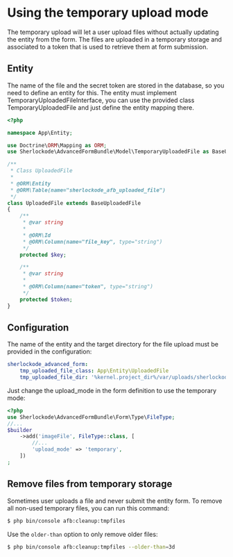 Using the temporary upload mode
===============================

The temporary upload will let a user upload files without actually updating the entity from the form.
The files are uploaded in a temporary storage and associated to a token that is used to retrieve them at form submission.

Entity
------

The name of the file and the secret token are stored in the database, so you need to define an entity for this.
The entity must implement TemporaryUploadedFileInterface, you can use the provided class TemporaryUploadedFile and just
define the entity mapping there.

```php
<?php

namespace App\Entity;

use Doctrine\ORM\Mapping as ORM;
use Sherlockode\AdvancedFormBundle\Model\TemporaryUploadedFile as BaseUploadedFile;

/**
 * Class UploadedFile
 *
 * @ORM\Entity
 * @ORM\Table(name="sherlockode_afb_uploaded_file")
 */
class UploadedFile extends BaseUploadedFile
{
    /**
     * @var string
     *
     * @ORM\Id
     * @ORM\Column(name="file_key", type="string")
     */
    protected $key;

    /**
     * @var string
     *
     * @ORM\Column(name="token", type="string")
     */
    protected $token;
}
```

Configuration
-------------

The name of the entity and the target directory for the file upload must be provided in the configuration:
```yaml
sherlockode_advanced_form:
    tmp_uploaded_file_class: App\Entity\UploadedFile
    tmp_uploaded_file_dir: '%kernel.project_dir%/var/uploads/sherlockode_afb_tmp'
```

Just change the upload_mode in the form definition to use the temporary mode:
```php
<?php 
use Sherlockode\AdvancedFormBundle\Form\Type\FileType;
//...
$builder
    ->add('imageFile', FileType::class, [
        //...
        'upload_mode' => 'temporary',
    ])
;
```

Remove files from temporary storage
-------------

Sometimes user uploads a file and never submit the entity form. To remove all non-used temporary files, you can run
this command:

```bash
$ php bin/console afb:cleanup:tmpfiles
```

Use the `older-than` option to only remove older files:

```bash
$ php bin/console afb:cleanup:tmpfiles --older-than=3d
```
